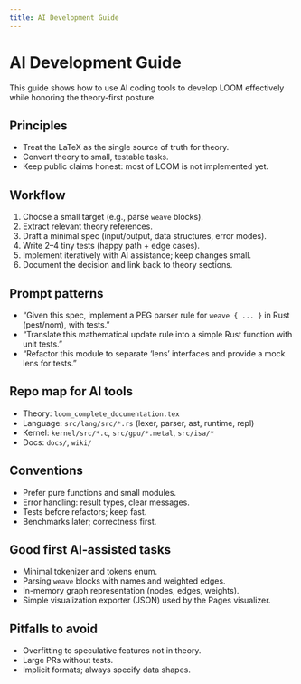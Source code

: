 ```yaml
---
title: AI Development Guide
---
```


# AI Development Guide

This guide shows how to use AI coding tools to develop LOOM effectively while honoring the theory-first posture.

## Principles
- Treat the LaTeX as the single source of truth for theory.
- Convert theory to small, testable tasks.
- Keep public claims honest: most of LOOM is not implemented yet.

## Workflow
1. Choose a small target (e.g., parse `weave` blocks).
2. Extract relevant theory references.
3. Draft a minimal spec (input/output, data structures, error modes).
4. Write 2–4 tiny tests (happy path + edge cases).
5. Implement iteratively with AI assistance; keep changes small.
6. Document the decision and link back to theory sections.

## Prompt patterns
- “Given this spec, implement a PEG parser rule for `weave { ... }` in Rust (pest/nom), with tests.”
- “Translate this mathematical update rule into a simple Rust function with unit tests.”
- “Refactor this module to separate ‘lens’ interfaces and provide a mock lens for tests.”

## Repo map for AI tools
- Theory: `loom_complete_documentation.tex`
- Language: `src/lang/src/*.rs` (lexer, parser, ast, runtime, repl)
- Kernel: `kernel/src/*.c`, `src/gpu/*.metal`, `src/isa/*`
- Docs: `docs/`, `wiki/`

## Conventions
- Prefer pure functions and small modules.
- Error handling: result types, clear messages.
- Tests before refactors; keep fast.
- Benchmarks later; correctness first.

## Good first AI-assisted tasks
- Minimal tokenizer and tokens enum.
- Parsing `weave` blocks with names and weighted edges.
- In-memory graph representation (nodes, edges, weights).
- Simple visualization exporter (JSON) used by the Pages visualizer.

## Pitfalls to avoid
- Overfitting to speculative features not in theory.
- Large PRs without tests.
- Implicit formats; always specify data shapes.

